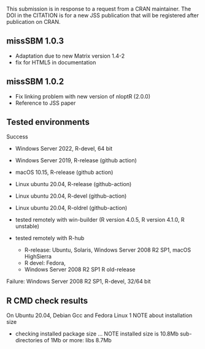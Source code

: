 
This submission is in response to a request from a CRAN maintainer.
The DOI in the CITATION is for a new JSS publication that will be registered after publication on CRAN.

## missSBM 1.0.3

- Adaptation due to new Matrix version 1.4-2
- fix for HTML5 in documentation

## missSBM 1.0.2

- Fix linking problem with new version of nloptR (2.0.0)
- Reference to JSS paper

## Tested environments

Success

- Windows Server 2022, R-devel, 64 bit
- Windows Server 2019, R-release (github action)
- macOS 10.15, R-release (github action)
- Linux ubuntu 20.04, R-release (github-action)
- Linux ubuntu 20.04, R-devel (github-action)
- Linux ubuntu 20.04, R-oldrel (github-action)

- tested remotely with win-builder (R version 4.0.5, R version 4.1.0,  R unstable)
- tested remotely with R-hub 
     * R-release: Ubuntu, Solaris, Windows Server 2008 R2 SP1, macOS HighSierra
     * R devel: Fedora,
     * Windows Server 2008 R2 SP1 R old-release

Failure: Windows Server 2008 R2 SP1, R-devel, 32/64 bit

## R CMD check results

On Ubuntu 20.04, Debian Gcc and Fedora Linux 1 NOTE about installation size

* checking installed package size ... NOTE
  installed size is 10.8Mb
  sub-directories of 1Mb or more:
    libs   8.7Mb

